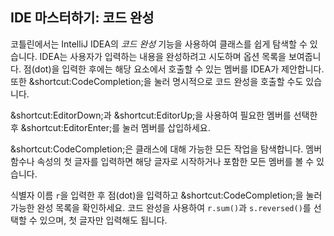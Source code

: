 ## IDE 마스터하기: 코드 완성

코틀린에서는 IntelliJ IDEA의 *코드 완성* 기능을 사용하여 클래스를 쉽게 탐색할 수 있습니다. IDEA는 사용자가 입력하는 내용을 완성하려고 시도하며 옵션 목록을 보여줍니다. 점(dot)을 입력한 후에는 해당 요소에서 호출할 수 있는 멤버를 IDEA가 제안합니다. 또한 <span class="shortcut">&shortcut:CodeCompletion;</span>을 눌러 명시적으로 코드 완성을 호출할 수도 있습니다.

<span class="shortcut">&shortcut:EditorDown;</span>과 <span class="shortcut">&shortcut:EditorUp;</span>을 사용하여 필요한 멤버를 선택한 후 <span class="shortcut">&shortcut:EditorEnter;</span>를 눌러 멤버를 삽입하세요.

<span class="shortcut">&shortcut:CodeCompletion;</span>은 클래스에 대해 가능한 모든 작업을 탐색합니다. 멤버 함수나 속성의 첫 글자를 입력하면 해당 글자로 시작하거나 포함한 모든 멤버를 볼 수 있습니다.

식별자 이름 `r`을 입력한 후 점(dot)을 입력하고 <span class="shortcut">&shortcut:CodeCompletion;</span>을 눌러 가능한 완성 목록을 확인하세요. 코드 완성을 사용하여 `r.sum()`과 `s.reversed()`를 선택할 수 있으며, 첫 글자만 입력해도 됩니다.
